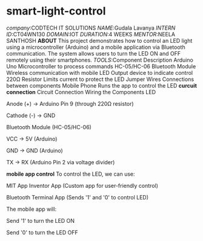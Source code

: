 # smart-light-control
*company*:CODTECH IT SOLUTIONS
*NAME*:Gudala Lavanya
*INTERN ID*:CT04WN130
*DOMAIN*:IOT
*DURATION*:4 WEEKS
*MENTOR*:NEELA SANTHOSH
**ABOUT**
This project demonstrates how to control an LED light using a microcontroller (Arduino) and a mobile application via Bluetooth communication. The system allows users to turn the LED ON and OFF remotely using their smartphones.
*TOOLS*:Component	Description
Arduino Uno	Microcontroller to process commands
HC-05/HC-06 Bluetooth Module	Wireless communication with mobile
LED	Output device to indicate control
220Ω Resistor	Limits current to protect the LED
Jumper Wires	Connections between components
Mobile Phone	Runs the app to control the LED
**curcuit connection**
Circuit Connection
Wiring the Components
LED

Anode (+) → Arduino Pin 9 (through 220Ω resistor)

Cathode (-) → GND

Bluetooth Module (HC-05/HC-06)

VCC → 5V (Arduino)

GND → GND (Arduino)

TX → RX (Arduino Pin 2 via voltage divider)

**mobile app control**
To control the LED, we can use:

MIT App Inventor App (Custom app for user-friendly control)

Bluetooth Terminal App (Sends '1' and '0' to control LED)

The mobile app will:

Send '1' to turn the LED ON

Send '0' to turn the LED OFF


